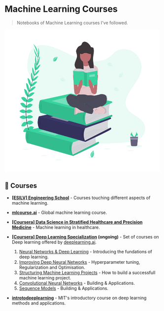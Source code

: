 # Machine Learning Courses
> Notebooks of Machine Learning courses I've followed.

<p align='center'>
  <img src="header_image.png" width="600" height="462"/>
</p>

## 📗 Courses

- **[[ESILV] Engineering School](https://www.esilv.fr/en/)** - Courses touching different aspects of machine learning.

- **[mlcourse.ai](https://mlcourse.ai/)** - Global machine learning course.

- **[[Coursera] Data Science in Stratified Healthcare and Precision Medicine](https://www.coursera.org/learn/datascimed)** - Machine learning in healthcare.

- **[[Coursera] Deep Learning Specialization](https://www.coursera.org/specializations/deep-learning) (ongoing)** - Set of courses on Deep learning offered by [deeplearning.ai](https://deeplearning.ai/).
  1. [Neural Networks & Deep Learning](https://www.coursera.org/learn/neural-networks-deep-learning) - Introducing the fundations of deep learning.
  2. [Improving Deep Neural Networks](https://www.coursera.org/learn/deep-neural-network) - Hyperparameter tuning, Regularization and Optimisation.
  3. [Structuring Machine Learning Projects](https://www.coursera.org/learn/machine-learning-projects) - How to build a successfull machine learning project.
  4. [Convolutional Neural Networks](https://www.coursera.org/learn/convolutional-neural-networks) - Building & Applications.
  5. [Sequence Models](https://www.coursera.org/learn/nlp-sequence-models) - Building & Applications.
  
- **[introtodeeplearning](http://introtodeeplearning.com/)** - MIT's introductory course on deep learning methods and applications.


